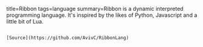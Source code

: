 title=Ribbon
tags=language
summary=Ribbon is a dynamic interpreted programming language. It's inspired by the likes of Python, Javascript and a little bit of Lua.
~~~~~~

[Source](https://github.com/AvivC/RibbonLang)

